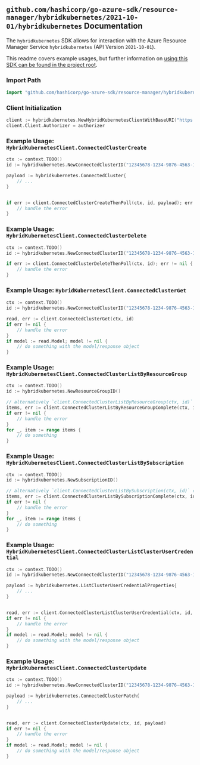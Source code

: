 
## `github.com/hashicorp/go-azure-sdk/resource-manager/hybridkubernetes/2021-10-01/hybridkubernetes` Documentation

The `hybridkubernetes` SDK allows for interaction with the Azure Resource Manager Service `hybridkubernetes` (API Version `2021-10-01`).

This readme covers example usages, but further information on [using this SDK can be found in the project root](https://github.com/hashicorp/go-azure-sdk/tree/main/docs).

### Import Path

```go
import "github.com/hashicorp/go-azure-sdk/resource-manager/hybridkubernetes/2021-10-01/hybridkubernetes"
```


### Client Initialization

```go
client := hybridkubernetes.NewHybridKubernetesClientWithBaseURI("https://management.azure.com")
client.Client.Authorizer = authorizer
```


### Example Usage: `HybridKubernetesClient.ConnectedClusterCreate`

```go
ctx := context.TODO()
id := hybridkubernetes.NewConnectedClusterID("12345678-1234-9876-4563-123456789012", "example-resource-group", "clusterValue")

payload := hybridkubernetes.ConnectedCluster{
	// ...
}


if err := client.ConnectedClusterCreateThenPoll(ctx, id, payload); err != nil {
	// handle the error
}
```


### Example Usage: `HybridKubernetesClient.ConnectedClusterDelete`

```go
ctx := context.TODO()
id := hybridkubernetes.NewConnectedClusterID("12345678-1234-9876-4563-123456789012", "example-resource-group", "clusterValue")

if err := client.ConnectedClusterDeleteThenPoll(ctx, id); err != nil {
	// handle the error
}
```


### Example Usage: `HybridKubernetesClient.ConnectedClusterGet`

```go
ctx := context.TODO()
id := hybridkubernetes.NewConnectedClusterID("12345678-1234-9876-4563-123456789012", "example-resource-group", "clusterValue")

read, err := client.ConnectedClusterGet(ctx, id)
if err != nil {
	// handle the error
}
if model := read.Model; model != nil {
	// do something with the model/response object
}
```


### Example Usage: `HybridKubernetesClient.ConnectedClusterListByResourceGroup`

```go
ctx := context.TODO()
id := hybridkubernetes.NewResourceGroupID()

// alternatively `client.ConnectedClusterListByResourceGroup(ctx, id)` can be used to do batched pagination
items, err := client.ConnectedClusterListByResourceGroupComplete(ctx, id)
if err != nil {
	// handle the error
}
for _, item := range items {
	// do something
}
```


### Example Usage: `HybridKubernetesClient.ConnectedClusterListBySubscription`

```go
ctx := context.TODO()
id := hybridkubernetes.NewSubscriptionID()

// alternatively `client.ConnectedClusterListBySubscription(ctx, id)` can be used to do batched pagination
items, err := client.ConnectedClusterListBySubscriptionComplete(ctx, id)
if err != nil {
	// handle the error
}
for _, item := range items {
	// do something
}
```


### Example Usage: `HybridKubernetesClient.ConnectedClusterListClusterUserCredential`

```go
ctx := context.TODO()
id := hybridkubernetes.NewConnectedClusterID("12345678-1234-9876-4563-123456789012", "example-resource-group", "clusterValue")

payload := hybridkubernetes.ListClusterUserCredentialProperties{
	// ...
}


read, err := client.ConnectedClusterListClusterUserCredential(ctx, id, payload)
if err != nil {
	// handle the error
}
if model := read.Model; model != nil {
	// do something with the model/response object
}
```


### Example Usage: `HybridKubernetesClient.ConnectedClusterUpdate`

```go
ctx := context.TODO()
id := hybridkubernetes.NewConnectedClusterID("12345678-1234-9876-4563-123456789012", "example-resource-group", "clusterValue")

payload := hybridkubernetes.ConnectedClusterPatch{
	// ...
}


read, err := client.ConnectedClusterUpdate(ctx, id, payload)
if err != nil {
	// handle the error
}
if model := read.Model; model != nil {
	// do something with the model/response object
}
```
